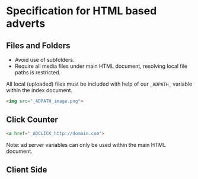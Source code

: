 # Specification for HTML based adverts

## Files and Folders
* Avoid use of subfolders.
* Require all media files under main HTML document, resolving local file paths is restricted.

All local (uploaded) files must be included with help of our `_ADPATH_` variable within the index document.

```html
<img src="_ADPATH_image.png">
```

## Click Counter

```html
<a href="_ADCLICK_http://domain.com">
```

Note: ad server variables can only be used within the main HTML document.

## Client Side
